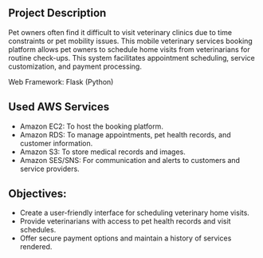 ## Project Description
Pet owners often find it difficult to visit veterinary clinics due to time constraints or pet mobility issues. This mobile veterinary services booking platform allows pet owners to schedule home visits from veterinarians for routine check-ups. This system facilitates appointment scheduling, service customization, and payment processing.

Web Framework: Flask (Python)
## Used AWS Services
* Amazon EC2: To host the booking platform.
* Amazon RDS: To manage appointments, pet health records, and customer information.
* Amazon S3: To store medical records and images.
* Amazon SES/SNS: For communication and alerts to customers and service providers.

## Objectives:
* Create a user-friendly interface for scheduling veterinary home visits.
* Provide veterinarians with access to pet health records and visit schedules.
* Offer secure payment options and maintain a history of services rendered.

